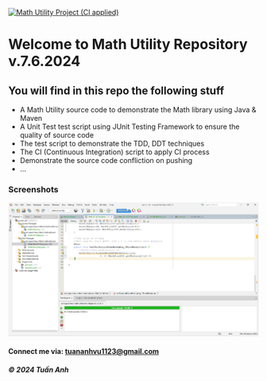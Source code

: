 [![Math Utility Project (CI applied)](https://github.com/TuanAnhVu81/math-ultil/actions/workflows/ci_script.yml/badge.svg)](https://github.com/TuanAnhVu81/math-ultil/actions/workflows/ci_script.yml)

# Welcome to Math Utility Repository v.7.6.2024

## You will find in this repo the following stuff

* A Math Utility source code to demonstrate the Math library using Java & Maven
* A Unit Test test script using JUnit Testing Framework to ensure the quality of source code
* The test script to demonstrate the TDD, DDT techniques
* The CI (Continuous Integration) script to apply CI process
* Demonstrate the source code confliction on pushing
* ...

### Screenshots
![Source code and Unit Test](https://github.com/TuanAnhVu81/math-ultil/blob/master/screenshots/SourcecodeAndUnitTest.png)

#### Connect me via: tuananhvu1123@gmail.com

##### &#169; 2024 Tuấn Anh

